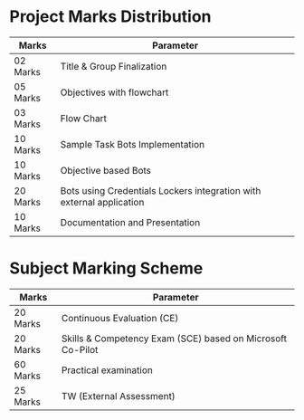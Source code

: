 # Project Marks Distribution

| Marks    | Parameter                                                            |
| -------- | -------------------------------------------------------------------- |
| 02 Marks | Title & Group Finalization                                           |
| 05 Marks | Objectives with flowchart                                            |
| 03 Marks | Flow Chart                                                           |
| 10 Marks | Sample Task Bots Implementation                                      |
| 10 Marks | Objective based Bots                                                 |
| 20 Marks | Bots using Credentials Lockers integration with external application |
| 10 Marks | Documentation and Presentation                                       |

# Subject Marking Scheme

| Marks    | Parameter                                                  |
| -------- | ---------------------------------------------------------- |
| 20 Marks | Continuous Evaluation (CE)                                 |
| 20 Marks | Skills & Competency Exam (SCE) based on Microsoft Co-Pilot |
| 60 Marks | Practical examination                                      |
| 25 Marks | TW (External Assessment)                                   |
